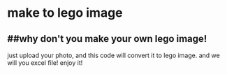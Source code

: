 # make to lego image
##why don't you make your own lego image!
---

just upload your photo,
and this code will convert it to lego image.
and we will you excel file! enjoy it!